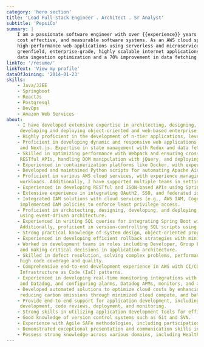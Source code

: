 ```yaml
---
category: 'hero section'
title: 'Lead Full-stack Engineer . Architect . Sr Analyst'
subtitle: 'PepsiCo'
summary: |
    I am a passionate software engineer with over {{experience}} years of experience in developing resilient, highly available, 
    cost effective, and measurable software systems. As an AWS cloud specialist, I excel in architecting, developing, and deploying 
    high-performance web applications using serverless and microservices models. I have substantial hands-on experience in building 
    greenfield, enterprise-grade, highly scalable internet applications. Notable achievements include a $900/day savings through 
    data ingestion optimization and a 70% improvement in data fetching speed, with a 50% reduction in compute costs.
linkTo: '/resume/'
linkText: 'View my profile'
dataOfJoining: '2014-01-23'
skills:
    - Java/J2EE
    - Springboot
    - ReactJs
    - Postgresql
    - DevOps
    - Amazon Web Services
about:
    - I have developed extensive expertise in architecting, designing, 
     developing and deploying object-oriented and web-based enterprise applications using Java/J2EE technologies.
    - Highly proficient in the development of n-tier applications, leveraging Java, Kotlin, J2EE, Spring and Springboot, JSP and Servlets.
    - Proficient in developing dynamic and responsive web applications using React.js, TypeScript, JavaScript, CSS, 
     and Next.js. Expertise in state management with Redux and data fetching using React Query.
    - Skilled in optimizing performance with Webpack and ensuring cross-browser compatibility. Experienced in integrating 
     RESTful APIs, handling DOM manipulation with jQuery, and deploying applications on Netlify CDN for enhanced scalability and performance.
    - Experienced in containerization platforms like Docker, with expertise in managing image repositories.
    - Developed and maintained Python scripts for automating Apache Airflow DAGs for data extraction, handling large datasets for analytics purposes.
    - Proficient in various AWS cloud services, with experience managing DevOps and overseeing the full deployment process of production 
     workloads. Additionally, I have supported multiple teams in setting up AWS environments.
    - Experienced in developing RESTful and JSON-based APIs using Spring Boot, establishing API standards, and maintaining developer guides for consistency.
    - Extensive experience in integrating OAuth2, SSO, and federated identities with Okta & Cognito.
    - Integrated IAM solutions with cloud services (e.g., AWS IAM, Cognito and Okta) to streamline access management. Designed and 
     implemented IAM policies to enforce least privilege access.
    - Proficient in architecting, designing, developing, and deploying loosely coupled, complex systems with asynchronous communication 
     using event-driven architecture.
    - Experienced in writing SQL queries for integrating Spring Boot with JPA-Hibernate to manage ORDBMS and persistent data. 
     Additionally, proficient in version-controlling SQL scripts using Liquibase and Flyway.
    - Strong practical knowledge of system design, object-oriented programming (OOP) concepts, SOLID principles, and design patterns.
    - Experienced in developing efficient rollback strategies with minimal RPO and RTO to minimize end-user disruption during disaster recovery.
    - Worked in development teams in roles including Developer, Group Leader, and Architect, participating in key design discussions 
     and making critical decisions in application architecture.
    - Skilled in defect resolution, solving complex problems, performance tuning, enhancing coding standards, and maintaining 
     high code coverage and quality.
    - Comprehensive end-to-end development experience in AWS with CI/CD, utilizing GitHub Actions and adhering to strict 
     Infrastructure as Code (IaC) patterns.
    - Experienced in developing real-time monitoring integrations with Datadog, creating development dashboards in CloudWatch 
     and Datadog, and configuring alarms, Datadog APMs, monitors, and application metrics collection.
    - Developed automated solutions to optimize cloud costs by enhancing infrastructure efficiency, managing database backups, 
     reducing carbon emissions through minimized cloud compute, and balancing infrastructure utilization.
    - Provide end-to-end support for application development, including requirement analysis, architecture, design, brainstorming, 
     development, code reviews, deployment, and monitoring.
    - Strong skills in utilizing application development tools for efficient code writing and debugging.
    - Good knowledge of version control systems such as Git and SVN.
    - Experience with Agile SAFe methodologies, including participation in PIP, Scrum, planning, refinement, and retrospective ceremonies.
    - Demonstrated exceptional presentation and communication skills in conducting both functional and technical training sessions.
    - Possess strong knowledge across various domains, including Healthcare, Digital, Trade, and Retail.
---
```

